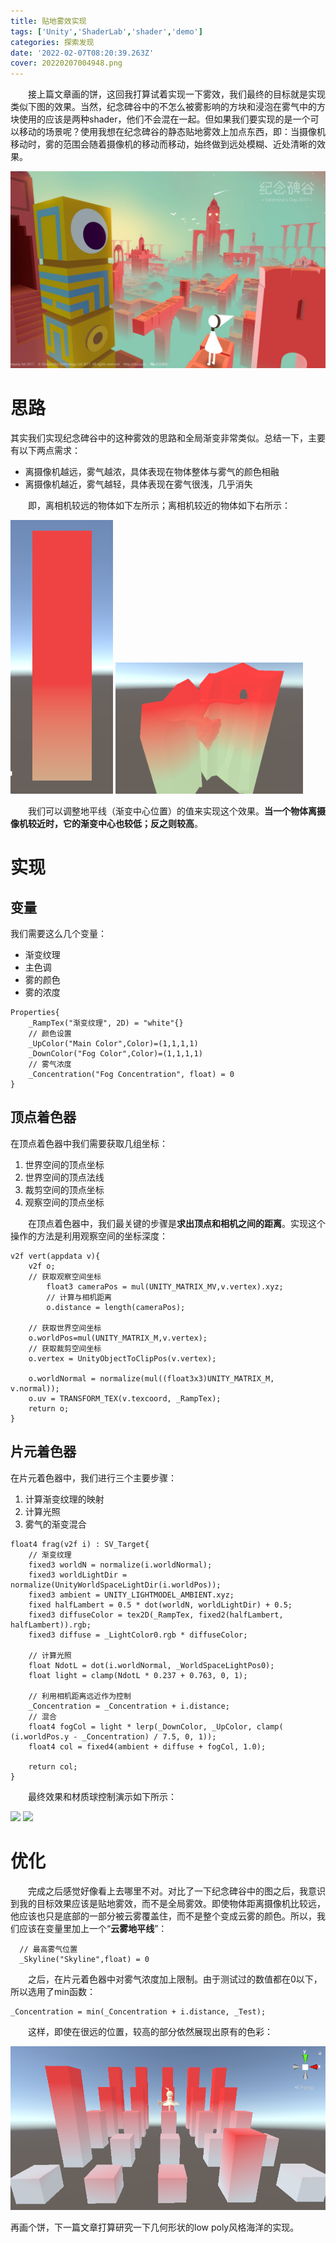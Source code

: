 ```yaml
---
title: 贴地雾效实现
tags: ['Unity','ShaderLab','shader','demo']
categories: 探索发现
date: '2022-02-07T08:20:39.263Z'
cover: 20220207004948.png
---
```


&emsp;&emsp;接上篇文章画的饼，这回我打算试着实现一下雾效，我们最终的目标就是实现类似下图的效果。当然，纪念碑谷中的不怎么被雾影响的方块和浸泡在雾气中的方块使用的应该是两种shader，他们不会混在一起。但如果我们要实现的是一个可以移动的场景呢？使用我想在纪念碑谷的静态贴地雾效上加点东西，即：当摄像机移动时，雾的范围会随着摄像机的移动而移动，始终做到远处模糊、近处清晰的效果。

<img src="https://raw.githubusercontent.com/Guiny-Time/PictureBed/main/20220206022120.png"/>

# 思路
其实我们实现纪念碑谷中的这种雾效的思路和全局渐变非常类似。总结一下，主要有以下两点需求：
- 离摄像机越远，雾气越浓，具体表现在物体整体与雾气的颜色相融
- 离摄像机越近，雾气越轻，具体表现在雾气很浅，几乎消失

&emsp;&emsp;即，离相机较远的物体如下左所示；离相机较近的物体如下右所示：

<img src="https://raw.githubusercontent.com/Guiny-Time/PictureBed/main/20220206021225.png" style="display:inline"/> <img src="https://raw.githubusercontent.com/Guiny-Time/PictureBed/main/20220206021327.png" width=300 style="display:inline"/>

&emsp;&emsp;我们可以调整地平线（渐变中心位置）的值来实现这个效果。**当一个物体离摄像机较近时，它的渐变中心也较低；反之则较高**。

# 实现
## 变量
我们需要这么几个变量：
- 渐变纹理
- 主色调
- 雾的颜色
- 雾的浓度

```ShaderLab
Properties{
    _RampTex("渐变纹理", 2D) = "white"{}
    // 颜色设置
    _UpColor("Main Color",Color)=(1,1,1,1)
    _DownColor("Fog Color",Color)=(1,1,1,1)
    // 雾气浓度
    _Concentration("Fog Concentration", float) = 0
}
```

## 顶点着色器
在顶点着色器中我们需要获取几组坐标：
1. 世界空间的顶点坐标
2. 世界空间的顶点法线
3. 裁剪空间的顶点坐标
4. 观察空间的顶点坐标

&emsp;&emsp;在顶点着色器中，我们最关键的步骤是**求出顶点和相机之间的距离**。实现这个操作的方法是利用观察空间的坐标深度：
```ShaderLab
v2f vert(appdata v){
    v2f o;
    // 获取观察空间坐标
		float3 cameraPos = mul(UNITY_MATRIX_MV,v.vertex).xyz;
		// 计算与相机距离
		o.distance = length(cameraPos);
    
    // 获取世界空间坐标
    o.worldPos=mul(UNITY_MATRIX_M,v.vertex);
    // 获取裁剪空间坐标
    o.vertex = UnityObjectToClipPos(v.vertex);

    o.worldNormal = normalize(mul((float3x3)UNITY_MATRIX_M, v.normal));
    o.uv = TRANSFORM_TEX(v.texcoord, _RampTex);
    return o;
}
```

## 片元着色器
在片元着色器中，我们进行三个主要步骤：
1. 计算渐变纹理的映射
2. 计算光照
3. 雾气的渐变混合

```ShaderLab
float4 frag(v2f i) : SV_Target{
    // 渐变纹理
    fixed3 worldN = normalize(i.worldNormal);
    fixed3 worldLightDir = normalize(UnityWorldSpaceLightDir(i.worldPos));
    fixed3 ambient = UNITY_LIGHTMODEL_AMBIENT.xyz;
    fixed halfLambert = 0.5 * dot(worldN, worldLightDir) + 0.5;
    fixed3 diffuseColor = tex2D(_RampTex, fixed2(halfLambert, halfLambert)).rgb;
    fixed3 diffuse = _LightColor0.rgb * diffuseColor;

    // 计算光照
    float NdotL = dot(i.worldNormal, _WorldSpaceLightPos0);
    float light = clamp(NdotL * 0.237 + 0.763, 0, 1);

    // 利用相机距离远近作为控制
    _Concentration = _Concentration + i.distance;
    // 混合
    float4 fogCol = light * lerp(_DownColor, _UpColor, clamp( (i.worldPos.y - _Concentration) / 7.5, 0, 1));
    float4 col = fixed4(ambient + diffuse + fogCol, 1.0);
                
    return col;
}
```

&emsp;&emsp;最终效果和材质球控制演示如下所示：

<img src="https://raw.githubusercontent.com/Guiny-Time/PictureBed/main/%E8%BF%91%E5%9C%B0%E9%9B%BE.gif"/>
<img src="https://raw.githubusercontent.com/Guiny-Time/PictureBed/main/%E8%BF%91%E5%9C%B0%E9%9B%BE%E6%BC%94%E7%A4%BA.gif"/>

# 优化
&emsp;&emsp;完成之后感觉好像看上去哪里不对。对比了一下纪念碑谷中的图之后，我意识到我的目标效果应该是贴地雾效，而不是全局雾效。即使物体距离摄像机比较远，他应该也只是底部的一部分被云雾覆盖住，而不是整个变成云雾的颜色。所以，我们应该在变量里加上一个“**云雾地平线**”：
```ShaderLab
  // 最高雾气位置
  _Skyline("Skyline",float) = 0
```
&emsp;&emsp;之后，在片元着色器中对雾气浓度加上限制。由于测试过的数值都在0以下，所以选用了min函数：
```ShaderLab
_Concentration = min(_Concentration + i.distance, _Test);
```
&emsp;&emsp;这样，即使在很远的位置，较高的部分依然展现出原有的色彩：

<img src="https://raw.githubusercontent.com/Guiny-Time/PictureBed/main/20220207010914.png"/>

再画个饼，下一篇文章打算研究一下几何形状的low poly风格海洋的实现。
